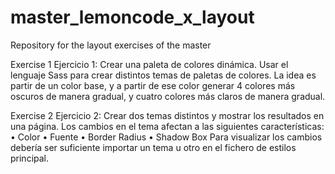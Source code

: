 # master_lemoncode_x_layout
Repository for the layout exercises of the master

Exercise 1
Ejercicio 1: Crear una paleta de colores dinámica.
Usar el lenguaje Sass para crear distintos temas de paletas de colores.
La idea es partir de un color base, y a partir de ese color generar 4 colores más oscuros de manera gradual, y cuatro colores más claros de manera gradual.

Exercise 2
Ejercicio 2: Crear dos temas distintos y mostrar los resultados en una página.
Los cambios en el tema afectan a las siguientes características:
• Color
• Fuente
• Border Radius
• Shadow Box
Para visualizar los cambios debería ser suficiente importar un tema u otro en el fichero de estilos principal.
